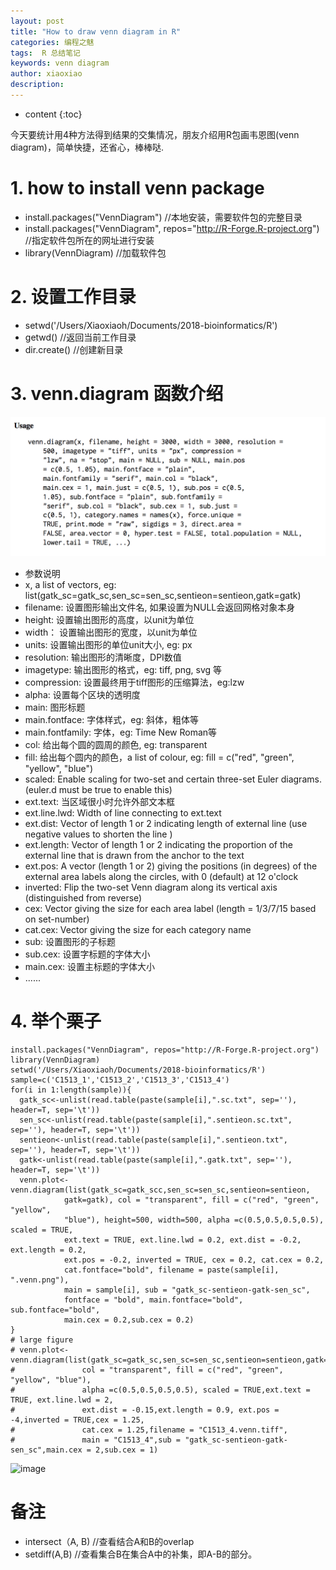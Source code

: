 ```yaml
---
layout: post
title: "How to draw venn diagram in R"
categories: 编程之魅
tags:  R 总结笔记 
keywords: venn diagram
author: xiaoxiao
description: 
---
```


* content
{:toc}

今天要统计用4种方法得到结果的交集情况，朋友介绍用R包画韦恩图(venn diagram)，简单快捷，还省心，棒棒哒.

# 1. how to install venn package

- install.packages("VennDiagram") //本地安装，需要软件包的完整目录
- install.packages("VennDiagram", repos="http://R-Forge.R-project.org") //指定软件包所在的网址进行安装
- library(VennDiagram) //加载软件包

# 2. 设置工作目录

- setwd('/Users/Xiaoxiaoh/Documents/2018-bioinformatics/R')
- getwd() //返回当前工作目录
- dir.create() //创建新目录

# 3. venn.diagram 函数介绍

![image](https://github.com/xiaoxiaoh16/xiaoxiaoh16.github.io/raw/master/_drafts/pic/venn-diagram-function.png) 

- 参数说明
- x, a list of vectors, eg: list(gatk_sc=gatk_sc,sen_sc=sen_sc,sentieon=sentieon,gatk=gatk)
- filename: 设置图形输出文件名, 如果设置为NULL会返回网格对象本身
- height: 设置输出图形的高度，以unit为单位
- width： 设置输出图形的宽度，以unit为单位
- units: 设置输出图形的单位unit大小, eg: px
- resolution: 输出图形的清晰度，DPI数值
- imagetype: 输出图形的格式，eg: tiff, png, svg 等
- compression: 设置最终用于tiff图形的压缩算法，eg:lzw
- alpha: 设置每个区块的透明度
- main: 图形标题
- main.fontface: 字体样式，eg: 斜体，粗体等
- main.fontfamily: 字体，eg: Time New Roman等
- col: 给出每个圆的圆周的颜色, eg: transparent
- fill: 给出每个圆内的颜色，a list of colour, eg: fill = c("red", "green", "yellow", "blue")
- scaled: Enable scaling for two-set and certain three-set Euler diagrams. (euler.d must be true to enable this)
- ext.text: 当区域很小时允许外部文本框
- ext.line.lwd: Width of line connecting to ext.text
- ext.dist: Vector of length 1 or 2 indicating length of external line (use negative values to shorten the line )
- ext.length: Vector of length 1 or 2 indicating the proportion of the external line that is drawn from the anchor to the text
- ext.pos: A vector (length 1 or 2) giving the positions (in degrees) of the external area labels along the circles, with 0 (default) at 12 o'clock
- inverted: Flip the two-set Venn diagram along its vertical axis (distinguished from reverse) 
- cex: Vector giving the size for each area label (length = 1/3/7/15 based on set-number)
- cat.cex: Vector giving the size for each category name
- sub: 设置图形的子标题
- sub.cex: 设置字标题的字体大小
- main.cex: 设置主标题的字体大小
- ......

# 4. 举个栗子
```
install.packages("VennDiagram", repos="http://R-Forge.R-project.org")
library(VennDiagram)
setwd('/Users/Xiaoxiaoh/Documents/2018-bioinformatics/R')
sample=c('C1513_1','C1513_2','C1513_3','C1513_4')
for(i in 1:length(sample)){
  gatk_sc<-unlist(read.table(paste(sample[i],".sc.txt", sep=''), header=T, sep='\t'))
  sen_sc<-unlist(read.table(paste(sample[i],".sentieon.sc.txt", sep=''), header=T, sep='\t'))
  sentieon<-unlist(read.table(paste(sample[i],".sentieon.txt", sep=''), header=T, sep='\t'))
  gatk<-unlist(read.table(paste(sample[i],".gatk.txt", sep=''), header=T, sep='\t'))
  venn.plot<-venn.diagram(list(gatk_sc=gatk_scc,sen_sc=sen_sc,sentieon=sentieon,
			gatk=gatk), col = "transparent", fill = c("red", "green", "yellow", 
			"blue"), height=500, width=500, alpha =c(0.5,0.5,0.5,0.5), scaled = TRUE, 
		    ext.text = TRUE, ext.line.lwd = 0.2, ext.dist = -0.2, ext.length = 0.2, 
			ext.pos = -0.2, inverted = TRUE, cex = 0.2, cat.cex = 0.2, 
			cat.fontface="bold", filename = paste(sample[i], ".venn.png"), 
			main = sample[i], sub = "gatk_sc-sentieon-gatk-sen_sc", 
			fontface = "bold", main.fontface="bold", sub.fontface="bold",
			main.cex = 0.2,sub.cex = 0.2)
}
# large figure
# venn.plot<-venn.diagram(list(gatk_sc=gatk_sc,sen_sc=sen_sc,sentieon=sentieon,gatk=gatk),
#               col = "transparent", fill = c("red", "green", "yellow", "blue"),
#               alpha =c(0.5,0.5,0.5,0.5), scaled = TRUE,ext.text = TRUE, ext.line.lwd = 2,
#               ext.dist = -0.15,ext.length = 0.9, ext.pos = -4,inverted = TRUE,cex = 1.25,
#               cat.cex = 1.25,filename = "C1513_4.venn.tiff",
#               main = "C1513_4",sub = "gatk_sc-sentieon-gatk-sen_sc",main.cex = 2,sub.cex = 1)
``` 

![image](https://github.com/xiaoxiaoh16/xiaoxiaoh16.github.io/raw/master/_drafts/pic/C1513_1.venn.tiff.png) 

# 备注
- intersect（A, B) //查看结合A和B的overlap
- setdiff(A,B) //查看集合B在集合A中的补集，即A-B的部分。

